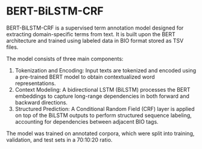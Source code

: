 # BERT-BiLSTM-CRF
BERT-BiLSTM-CRF is a supervised term annotation model designed for extracting domain-specific terms from text. It is built upon the BERT architecture and trained using labeled data in BIO format stored as TSV files.

The model consists of three main components:
1) Tokenization and Encoding: Input texts are tokenized and encoded using a pre-trained BERT model to obtain contextualized word representations.
2) Context Modeling: A bidirectional LSTM (BiLSTM) processes the BERT embeddings to capture long-range dependencies in both forward and backward directions.
3) Structured Prediction: A Conditional Random Field (CRF) layer is applied on top of the BiLSTM outputs to perform structured sequence labeling, accounting for dependencies between adjacent BIO tags.

The model was trained on annotated corpora, which were split into training, validation, and test sets in a 70:10:20 ratio.

